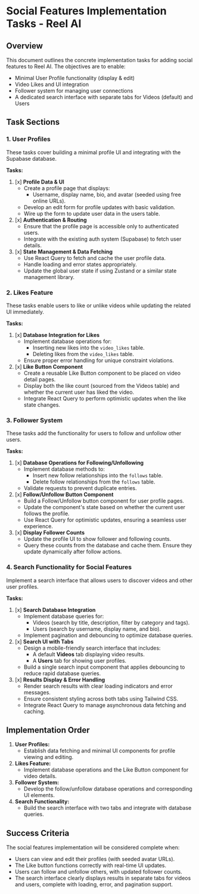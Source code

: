 # Social Features Implementation Tasks - Reel AI

## Overview

This document outlines the concrete implementation tasks for adding social features to Reel AI. The objectives are to enable:

- Minimal User Profile functionality (display & edit)
- Video Likes and UI integration
- Follower system for managing user connections
- A dedicated search interface with separate tabs for Videos (default) and Users

## Task Sections

### 1. User Profiles

These tasks cover building a minimal profile UI and integrating with the Supabase database.

**Tasks:**

1. [x] **Profile Data & UI**
   - Create a profile page that displays:
     - Username, display name, bio, and avatar (seeded using free online URLs).
   - Develop an edit form for profile updates with basic validation.
   - Wire up the form to update user data in the users table.
2. [x] **Authentication & Routing**
   - Ensure that the profile page is accessible only to authenticated users.
   - Integrate with the existing auth system (Supabase) to fetch user details.
3. [x] **State Management & Data Fetching**
   - Use React Query to fetch and cache the user profile data.
   - Handle loading and error states appropriately.
   - Update the global user state if using Zustand or a similar state management library.

### 2. Likes Feature

These tasks enable users to like or unlike videos while updating the related UI immediately.

**Tasks:**

1. [x] **Database Integration for Likes**
   - Implement database operations for:
     - Inserting new likes into the `video_likes` table.
     - Deleting likes from the `video_likes` table.
   - Ensure proper error handling for unique constraint violations.
2. [x] **Like Button Component**
   - Create a reusable Like Button component to be placed on video detail pages.
   - Display both the like count (sourced from the Videos table) and whether the current user has liked the video.
   - Integrate React Query to perform optimistic updates when the like state changes.

### 3. Follower System

These tasks add the functionality for users to follow and unfollow other users.

**Tasks:**

1. [x] **Database Operations for Following/Unfollowing**
   - Implement database methods to:
     - Insert new follow relationships into the `follows` table.
     - Delete follow relationships from the `follows` table.
   - Validate requests to prevent duplicate entries.
2. [x] **Follow/Unfollow Button Component**
   - Build a Follow/Unfollow button component for user profile pages.
   - Update the component's state based on whether the current user follows the profile.
   - Use React Query for optimistic updates, ensuring a seamless user experience.
3. [x] **Display Follower Counts**
   - Update the profile UI to show follower and following counts.
   - Query these counts from the database and cache them. Ensure they update dynamically after follow actions.

### 4. Search Functionality for Social Features

Implement a search interface that allows users to discover videos and other user profiles.

**Tasks:**

1. [x] **Search Database Integration**
   - Implement database queries for:
     - Videos (search by title, description, filter by category and tags).
     - Users (search by username, display name, and bio).
   - Implement pagination and debouncing to optimize database queries.
2. [x] **Search UI with Tabs**
   - Design a mobile-friendly search interface that includes:
     - A default **Videos** tab displaying video results.
     - A **Users** tab for showing user profiles.
   - Build a single search input component that applies debouncing to reduce rapid database queries.
3. [x] **Results Display & Error Handling**
   - Render search results with clear loading indicators and error messages.
   - Ensure consistent styling across both tabs using Tailwind CSS.
   - Integrate React Query to manage asynchronous data fetching and caching.

## Implementation Order

1. **User Profiles:**
   - Establish data fetching and minimal UI components for profile viewing and editing.
2. **Likes Feature:**
   - Implement database operations and the Like Button component for video details.
3. **Follower System:**
   - Develop the follow/unfollow database operations and corresponding UI elements.
4. **Search Functionality:**
   - Build the search interface with two tabs and integrate with database queries.

## Success Criteria

The social features implementation will be considered complete when:

- Users can view and edit their profiles (with seeded avatar URLs).
- The Like button functions correctly with real-time UI updates.
- Users can follow and unfollow others, with updated follower counts.
- The search interface clearly displays results in separate tabs for videos and users, complete with loading, error, and pagination support.
